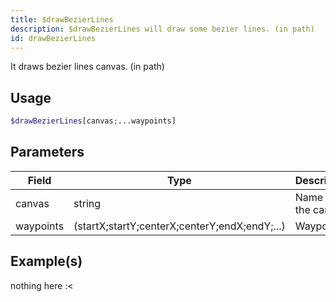 ```yaml
---
title: $drawBezierLines
description: $drawBezierLines will draw some bezier lines. (in path)
id: drawBezierLines
---
```


It draws bezier lines canvas. (in path)

## Usage

```php
$drawBezierLines[canvas;...waypoints]
```

## Parameters

| Field | Type | Description | Required |
| ----- | ---- | ----------- | :------: |
| canvas | string | Name of the canvas. | true |
| waypoints | (startX;startY;centerX;centerY;endX;endY;...) | Waypoints. | true |

## Example(s)

nothing here :<